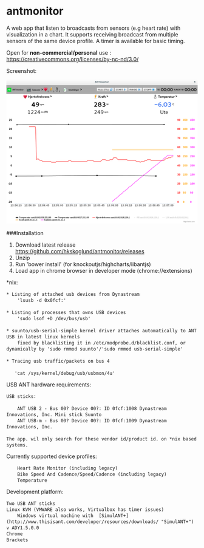 antmonitor
==========

A web app that listen to broadcasts from sensors (e.g heart rate) with visualization in a chart. It supports receiving broadcast from multiple sensors of the same device profile. A timer is available for basic timing.

Open for **non-commercial/personal** use : https://creativecommons.org/licenses/by-nc-nd/3.0/

Screenshot:

![Screenshot](/screenshot/chrome/ANTmonitor-github.png?raw=true)

###Installation
1. Download latest release https://github.com/hkskoglund/antmonitor/releases
2. Unzip
3. Run 'bower install' (for knockoutjs/highcharts/libantjs)
4. Load app in chrome browser in developer mode (chrome://extensions)

*nix:

    * Listing of attached usb devices from Dynastream
        'lsusb -d 0x0fcf:'

    * Listing of processes that owns USB devices
        'sudo lsof +D /dev/bus/usb'

    * suunto/usb-serial-simple kernel driver attaches automatically to ANT USB in latest linux kernels
        fixed by blacklisting it in /etc/modprobe.d/blacklist.conf, or dynamically by 'sudo rmmod suunto'/'sudo rmmod usb-serial-simple'

    * Tracing usb traffic/packets on bus 4

       'cat /sys/kernel/debug/usb/usbmon/4u'

USB ANT hardware requirements:

    USB sticks:

        ANT USB 2 - Bus 00? Device 00?: ID 0fcf:1008 Dynastream Innovations, Inc. Mini stick Suunto
        ANT USB-m - Bus 00? Device 00?: ID 0fcf:1009 Dynastream Innovations, Inc.

    The app. wil only search for these vendor id/product id. on *nix based systems.

Currently supported device profiles:

        Heart Rate Monitor (including legacy)
        Bike Speed And Cadence/Speed/Cadence (including legacy)
        Temperature

Development platform:

    Two USB ANT sticks
    Linux KVM (VMWARE also works, Virtualbox has timer issues)
        Windows virtual machine with  [SimulANT+](http://www.thisisant.com/developer/resources/downloads/ "SimulANT+") v ADY1.5.0.0
    Chrome
    Brackets

